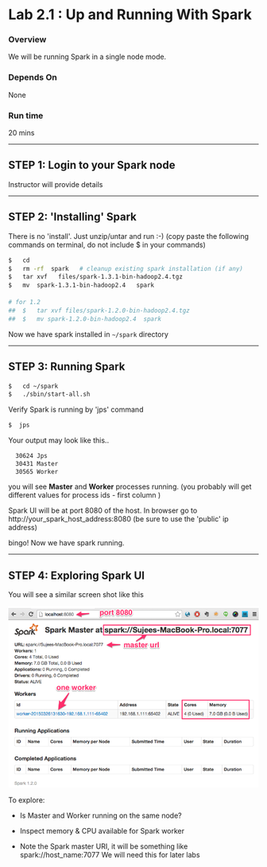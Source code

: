 Lab 2.1 : Up and Running With Spark
===================================

### Overview
We will be running Spark in a single node mode.

### Depends On 
None

### Run time
20 mins


--------------------------------
STEP 1: Login to your Spark node
--------------------------------
Instructor will provide details



--------------------------
STEP 2: 'Installing' Spark
--------------------------
There is no 'install'.  Just unzip/untar and run :-)
(copy paste the following commands on terminal,  do not include $ in your commands)

```bash
$   cd
$   rm -rf  spark   # cleanup existing spark installation (if any)
$   tar xvf   files/spark-1.3.1-bin-hadoop2.4.tgz
$   mv  spark-1.3.1-bin-hadoop2.4   spark

# for 1.2
##  $   tar xvf files/spark-1.2.0-bin-hadoop2.4.tgz
##  $   mv spark-1.2.0-bin-hadoop2.4  spark
```

Now we have spark installed in  `~/spark`  directory


---------------------
STEP 3: Running Spark
---------------------

```bash
$   cd ~/spark
$   ./sbin/start-all.sh
```

Verify Spark is running by 'jps' command
```bash
$  jps
```

Your output may look like this..
```console
  30624 Jps
  30431 Master
  30565 Worker
```
you will see **Master** and **Worker**  processes running.
(you probably will get different values for process ids - first column )

Spark UI will be at port 8080 of the host.
In browser go to
  http://your_spark_host_address:8080
(be sure to use the 'public' ip address)

bingo!  Now we have spark running.


--------------------------
STEP 4: Exploring Spark UI
--------------------------
You will see a similar screen shot like this

 ![Spark master UI](../images/1a.png)

To explore:
* Is Master and Worker running on the same node?

* Inspect memory & CPU available for Spark worker

* Note the Spark master URI, it will be something like
      spark://host_name:7077
    We will need this for later labs